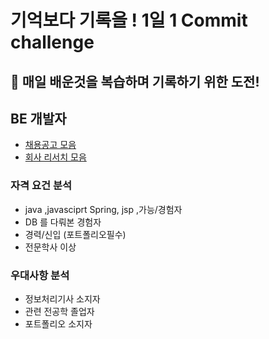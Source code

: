 # 기억보다 기록을 ! 1일 1 Commit challenge

## :rocket: 매일 배운것을 복습하며 기록하기 위한 도전!

## BE 개발자

* [채용공고 모음](https://github.com/dakdlzhf/TIL/wiki/%EC%B1%84%EC%9A%A9%EA%B3%B5%EA%B3%A0-%EB%A6%AC%EC%84%9C%EC%B9%98)
* [회사 리서치 모음](https://github.com/dakdlzhf/TIL/wiki/%ED%9A%8C%EC%82%AC-%EB%A6%AC%EC%84%9C%EC%B9%98)

### 자격 요건 분석
* java ,javasciprt Spring, jsp ,가능/경험자
* DB 를 다뤄본 경험자
* 경력/신입 (포트폴리오필수)
* 전문학사 이상

### 우대사항 분석

* 정보처리기사 소지자
* 관련 전공학 졸업자
* 포트폴리오 소지자
